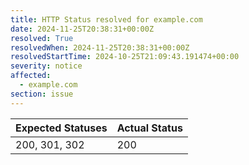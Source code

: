```yaml
---
title: HTTP Status resolved for example.com
date: 2024-11-25T20:38:31+00:00Z
resolved: True
resolvedWhen: 2024-11-25T20:38:31+00:00Z
resolvedStartTime: 2024-10-25T21:09:43.191474+00:00
severity: notice
affected:
  - example.com
section: issue
---
```


| Expected Statuses | Actual Status  |
|-------------------|----------------|
| 200, 301, 302 | 200 |
